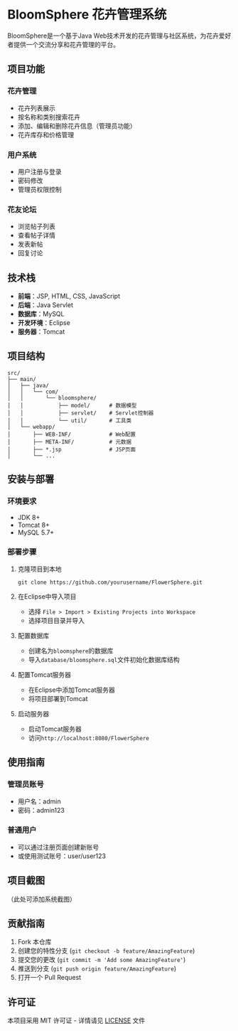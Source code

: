 # BloomSphere 花卉管理系统

BloomSphere是一个基于Java Web技术开发的花卉管理与社区系统，为花卉爱好者提供一个交流分享和花卉管理的平台。

## 项目功能

### 花卉管理
- 花卉列表展示
- 按名称和类别搜索花卉
- 添加、编辑和删除花卉信息（管理员功能）
- 花卉库存和价格管理

### 用户系统
- 用户注册与登录
- 密码修改
- 管理员权限控制

### 花友论坛
- 浏览帖子列表
- 查看帖子详情
- 发表新帖
- 回复讨论

## 技术栈

- **前端**：JSP, HTML, CSS, JavaScript
- **后端**：Java Servlet
- **数据库**：MySQL
- **开发环境**：Eclipse
- **服务器**：Tomcat

## 项目结构

```
src/
├── main/
│   ├── java/
│   │   └── com/
│   │       └── bloomsphere/
│   │           ├── model/      # 数据模型
│   │           ├── servlet/    # Servlet控制器
│   │           └── util/       # 工具类
│   └── webapp/
│       ├── WEB-INF/            # Web配置
│       ├── META-INF/           # 元数据
│       ├── *.jsp               # JSP页面
│       └── ...
```

## 安装与部署

### 环境要求
- JDK 8+
- Tomcat 8+
- MySQL 5.7+

### 部署步骤

1. 克隆项目到本地
   ```
   git clone https://github.com/yourusername/FlowerSphere.git
   ```

2. 在Eclipse中导入项目
   - 选择 `File > Import > Existing Projects into Workspace`
   - 选择项目目录并导入

3. 配置数据库
   - 创建名为`bloomsphere`的数据库
   - 导入`database/bloomsphere.sql`文件初始化数据库结构

4. 配置Tomcat服务器
   - 在Eclipse中添加Tomcat服务器
   - 将项目部署到Tomcat

5. 启动服务器
   - 启动Tomcat服务器
   - 访问`http://localhost:8080/FlowerSphere`

## 使用指南

### 管理员账号
- 用户名：admin
- 密码：admin123

### 普通用户
- 可以通过注册页面创建新账号
- 或使用测试账号：user/user123

## 项目截图

（此处可添加系统截图）

## 贡献指南

1. Fork 本仓库
2. 创建您的特性分支 (`git checkout -b feature/AmazingFeature`)
3. 提交您的更改 (`git commit -m 'Add some AmazingFeature'`)
4. 推送到分支 (`git push origin feature/AmazingFeature`)
5. 打开一个 Pull Request

## 许可证

本项目采用 MIT 许可证 - 详情请见 [LICENSE](LICENSE) 文件 